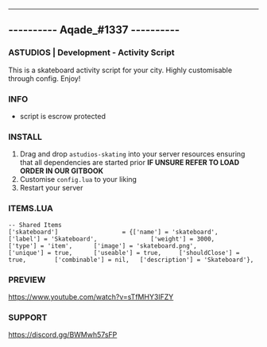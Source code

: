 ---------------------------------
---------- Aqade_#1337 ----------
---------------------------------

### ASTUDIOS | Development - Activity Script ###

This is a skateboard activity script for your city.
Highly customisable through config.
Enjoy!

### INFO ###

- script is escrow protected

### INSTALL ###

1) Drag and drop `astudios-skating` into your server resources ensuring that all dependencies are started prior **IF UNSURE REFER TO LOAD ORDER IN OUR GITBOOK**
2) Customise `config.lua` to your liking 
3) Restart your server

### ITEMS.LUA ###
	-- Shared Items
	['skateboard'] 			     	= {['name'] = 'skateboard', 				['label'] = 'Skateboard', 				['weight'] = 3000, 		['type'] = 'item', 		['image'] = 'skateboard.png', 			['unique'] = true, 	    ['useable'] = true, 	['shouldClose'] = true,	   	   ['combinable'] = nil,   ['description'] = 'Skateboard'},
	

### PREVIEW ###
https://www.youtube.com/watch?v=sTfMHY3IFZY
### SUPPORT ###
https://discord.gg/BWMwh57sFP
